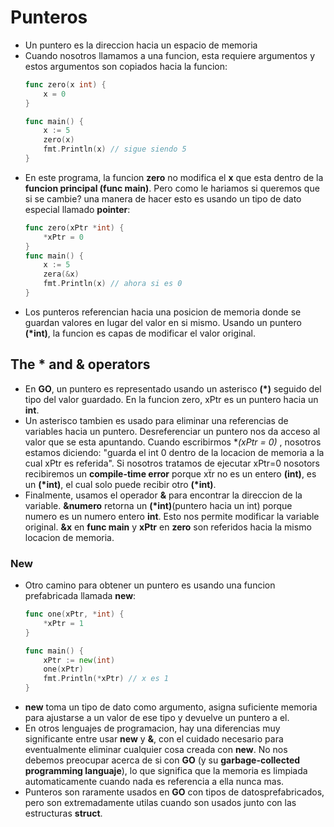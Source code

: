 # Punteros

- Un puntero es la direccion hacia un espacio de memoria 
- Cuando nosotros llamamos a una funcion, esta requiere argumentos y estos argumentos son copiados hacia la funcion:
    ```go
    func zero(x int) {
        x = 0
    }

    func main() {
        x := 5
        zero(x)
        fmt.Println(x) // sigue siendo 5
    }
    ```
- En este programa, la funcion **zero** no modifica el **x** que esta dentro de la **funcion principal (func main)**. Pero como le hariamos si queremos que si se cambie? una manera de hacer esto es usando un tipo de dato especial llamado **pointer**:
    ```go
    func zero(xPtr *int) {
        *xPtr = 0
    }
    func main() {
        x := 5
        zera(&x)
        fmt.Println(x) // ahora si es 0
    }
    ```
- Los punteros referencian hacia una posicion de memoria donde se guardan valores en lugar del valor en si mismo. Usando un puntero **(*int)**, la funcion es capas de modificar el valor original.

## The * and & operators

- En **GO**, un puntero es representado usando un asterisco  **(*)** seguido del tipo del valor guardado. En la funcion zero, xPtr es un puntero hacia un **int**.
- Un asterisco tambien es usado para eliminar una referencias de variables hacia un puntero. Desreferenciar un puntero nos da acceso al valor que se esta apuntando. Cuando escribirmos **(*xPtr = 0)** , nosotros estamos diciendo: "guarda el int 0 dentro de la locacion de memoria a la cual xPtr es referida". Si nosotros tratamos de ejecutar xPtr=0 nosotors recibiremos un **compile-time error** porque xẗr no es un entero **(int)**, es un **(*int)**, el cual solo puede recibir otro **(*int)**.
- Finalmente, usamos el operador **&** para encontrar la direccion de la variable. **&numero** retorna un **(*int)**(puntero hacia un int) porque numero es un numero entero **int**. Esto nos permite modificar la variable original. **&x** en **func main** y **xPtr** en **zero** son referidos hacia la mismo locacion de memoria.

### New
- Otro camino para obtener un puntero es usando una funcion prefabricada llamada **new**:
    ```go
    func one(xPtr, *int) {
        *xPtr = 1
    }

    func main() {
        xPtr := new(int)
        one(xPtr)
        fmt.Println(*xPtr) // x es 1
    }
    ```
- **new** toma un tipo de dato como argumento, asigna suficiente memoria para ajustarse a un valor de ese tipo y devuelve un puntero a el.
- En otros lenguajes de programacion, hay una diferencias muy significante entre usar **new** y **&**, con el cuidado necesario para eventualmente eliminar cualquier cosa creada con **new**. No nos debemos preocupar acerca de si con **GO** (y su **garbage-collected programming languaje**), lo que significa que la memoria es limpiada automaticamente cuando nada es referencia a ella nunca mas.
- Punteros son raramente usados en **GO** con tipos de datosprefabricados, pero son extremadamente utilas cuando son usados junto con las estructuras **struct**.
